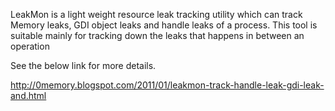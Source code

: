LeakMon is a light weight resource leak tracking utility which can track Memory leaks, GDI object leaks and handle leaks of a process. This tool is suitable mainly for tracking down the leaks that happens in between an operation

See the below link for more details.

http://0memory.blogspot.com/2011/01/leakmon-track-handle-leak-gdi-leak-and.html